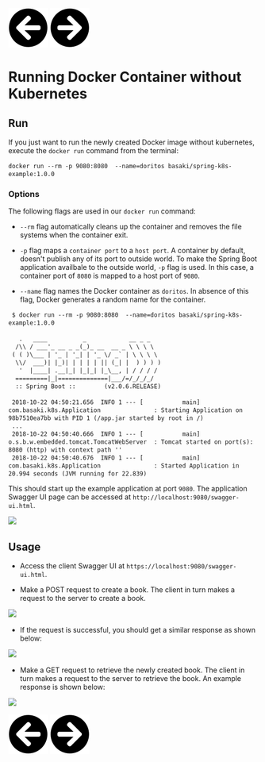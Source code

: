 
 [![](../img/arrow-circle-left.svg)](../README.md)
 [![](../img/arrow-circle-right.svg)](./kubernetes.md)
 
Running Docker Container without Kubernetes
=============================================
 
## Run

If you just want to run the newly created Docker image without kubernetes, execute
the `docker run` command from the terminal:

```
docker run --rm -p 9080:8080  --name=doritos basaki/spring-k8s-example:1.0.0
```

### Options

The following flags are used in our `docker run` command:

- `--rm` flag automatically cleans up the container and removes the file systems
when the container exit.

- `-p` flag maps a `container port` to a `host port`. A container by default,
doesn't publish any of its port to outside world. To make the Spring Boot
application availbale to the outside world, `-p` flag is used. In this case, a
container port of `8080` is mapped to a host port of `9080`.

- `--name` flag names the Docker container as `doritos`. In absence of this flag,
Docker generates a random name for the container.

```
 $ docker run --rm -p 9080:8080  --name=doritos basaki/spring-k8s-example:1.0.0
 
   .   ____          _            __ _ _
  /\\ / ___'_ __ _ _(_)_ __  __ _ \ \ \ \
 ( ( )\___ | '_ | '_| | '_ \/ _` | \ \ \ \
  \\/  ___)| |_)| | | | | || (_| |  ) ) ) )
   '  |____| .__|_| |_|_| |_\__, | / / / /
  =========|_|==============|___/=/_/_/_/
  :: Spring Boot ::        (v2.0.6.RELEASE)
 
 2018-10-22 04:50:21.656  INFO 1 --- [           main] com.basaki.k8s.Application               : Starting Application on 98b7510ea7bb with PID 1 (/app.jar started by root in /)
 ...
 2018-10-22 04:50:40.666  INFO 1 --- [           main] o.s.b.w.embedded.tomcat.TomcatWebServer  : Tomcat started on port(s): 8080 (http) with context path ''
 2018-10-22 04:50:40.676  INFO 1 --- [           main] com.basaki.k8s.Application               : Started Application in 20.994 seconds (JVM running for 22.839)
```

This should start up the example application at port `9080`. The application
Swagger UI page can be accessed at `http://localhost:9080/swagger-ui.html`.

![](./img/server.png)

## Usage

* Access the client Swagger UI at `https://localhost:9080/swagger-ui.html`.

* Make a POST request to create a book. The client in turn makes a request to the
server to create a book.

![](./img/client-post-req.png)

* If the request is successful, you should get a similar response as shown below:

![](./img/client-post-rsp.png)

* Make a GET request to retrieve the newly created book. The client in turn
 makes a request to the server to retrieve the book. An example response
 is shown below:

![](./img/client-get-req-rsp.png)

 [![](../img/arrow-circle-left.svg)](../README.md)
 [![](../img/arrow-circle-right.svg)](./kubernetes.md)

